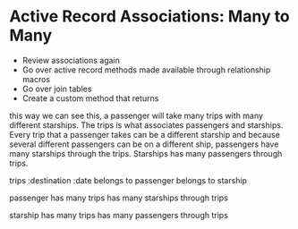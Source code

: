 # Active Record Associations: Many to Many

- Review associations again
- Go over active record methods made available through relationship macros 
- Go over join tables 
- Create a custom method that returns 


this way we can see this, a passenger will take many trips with many different starships. The trips is what associates passengers and starships. Every trip that a passenger takes can be a different starship and because several different passengers can be on a different ship, passengers have many starships through the trips. Starships has many passengers through trips.  

trips
:destination 
:date
belongs to passenger
belongs to starship 

passenger 
has many trips 
has many starships through trips 

starship 
has many trips
has many passengers through trips 